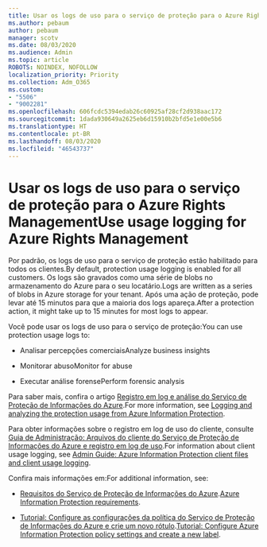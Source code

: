 ```yaml
---
title: Usar os logs de uso para o serviço de proteção para o Azure Rights Management
ms.author: pebaum
author: pebaum
manager: scotv
ms.date: 08/03/2020
ms.audience: Admin
ms.topic: article
ROBOTS: NOINDEX, NOFOLLOW
localization_priority: Priority
ms.collection: Adm_O365
ms.custom:
- "5506"
- "9002281"
ms.openlocfilehash: 606fcdc5394edab26c60925af28cf2d938aac172
ms.sourcegitcommit: 1dada930649a2625eb6d15910b2bfd5e1e00e5b6
ms.translationtype: HT
ms.contentlocale: pt-BR
ms.lasthandoff: 08/03/2020
ms.locfileid: "46543737"
---
```

# <a name="use-usage-logging-for-azure-rights-management"></a><span data-ttu-id="628e4-102">Usar os logs de uso para o serviço de proteção para o Azure Rights Management</span><span class="sxs-lookup"><span data-stu-id="628e4-102">Use usage logging for Azure Rights Management</span></span>

<span data-ttu-id="628e4-103">Por padrão, os logs de uso para o serviço de proteção estão habilitado para todos os clientes.</span><span class="sxs-lookup"><span data-stu-id="628e4-103">By default, protection usage logging is enabled for all customers.</span></span> <span data-ttu-id="628e4-104">Os logs são gravados como uma série de blobs no armazenamento do Azure para o seu locatário.</span><span class="sxs-lookup"><span data-stu-id="628e4-104">Logs are written as a series of blobs in Azure storage for your tenant.</span></span> <span data-ttu-id="628e4-105">Após uma ação de proteção, pode levar até 15 minutos para que a maioria dos logs apareça.</span><span class="sxs-lookup"><span data-stu-id="628e4-105">After a protection action, it might take up to 15 minutes for most logs to appear.</span></span>

<span data-ttu-id="628e4-106">Você pode usar os logs de uso para o serviço de proteção:</span><span class="sxs-lookup"><span data-stu-id="628e4-106">You can use protection usage logs to:</span></span>

- <span data-ttu-id="628e4-107">Analisar percepções comerciais</span><span class="sxs-lookup"><span data-stu-id="628e4-107">Analyze business insights</span></span>

- <span data-ttu-id="628e4-108">Monitorar abuso</span><span class="sxs-lookup"><span data-stu-id="628e4-108">Monitor for abuse</span></span>

- <span data-ttu-id="628e4-109">Executar análise forense</span><span class="sxs-lookup"><span data-stu-id="628e4-109">Perform forensic analysis</span></span>

<span data-ttu-id="628e4-110">Para saber mais, confira o artigo [Registro em log e análise do Serviço de Proteção de Informações do Azure](https://docs.microsoft.com/azure/information-protection/log-analyze-usage).</span><span class="sxs-lookup"><span data-stu-id="628e4-110">For more information, see [Logging and analyzing the protection usage from Azure Information Protection](https://docs.microsoft.com/azure/information-protection/log-analyze-usage).</span></span>

<span data-ttu-id="628e4-111">Para obter informações sobre o registro em log de uso do cliente, consulte [Guia de Administração: Arquivos do cliente do Serviço de Proteção de Informações do Azure e registro em log de uso](https://docs.microsoft.com/azure/information-protection/rms-client/client-admin-guide-files-and-logging).</span><span class="sxs-lookup"><span data-stu-id="628e4-111">For information about client usage logging, see [Admin Guide: Azure Information Protection client files and client usage logging](https://docs.microsoft.com/azure/information-protection/rms-client/client-admin-guide-files-and-logging).</span></span>

<span data-ttu-id="628e4-112">Confira mais informações em:</span><span class="sxs-lookup"><span data-stu-id="628e4-112">For additional information, see:</span></span>

- <span data-ttu-id="628e4-113">[Requisitos do Serviço de Proteção de Informações do Azure](https://docs.microsoft.com/azure/information-protection/get-started/requirements).</span><span class="sxs-lookup"><span data-stu-id="628e4-113">[Azure Information Protection requirements](https://docs.microsoft.com/azure/information-protection/get-started/requirements).</span></span>
    
- <span data-ttu-id="628e4-114">[Tutorial: Configure as configurações da política do Serviço de Proteção de Informações do Azure e crie um novo rótulo](https://docs.microsoft.com/azure/information-protection/get-started/infoprotect-quick-start-tutorial).</span><span class="sxs-lookup"><span data-stu-id="628e4-114">[Tutorial: Configure Azure Information Protection policy settings and create a new label](https://docs.microsoft.com/azure/information-protection/get-started/infoprotect-quick-start-tutorial).</span></span>